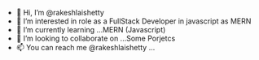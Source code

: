 - 👋 Hi, I’m @rakeshlaishetty
- 👀 I’m interested in role as a FullStack Developer in javascript as MERN 
- 🌱 I’m currently learning ...MERN (Javascript)
- 💞️ I’m looking to collaborate on ...Some Porjetcs 
- 📫 You can reach me @rakeshlaishetty ...

<!---
rakeshlaishetty/rakeshlaishetty is a ✨ special ✨ repository because its `README.md` (this file) appears on your GitHub profile.
You can click the Preview link to take a look at your changes.
--->
